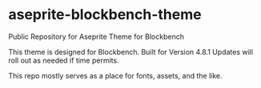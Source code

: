 # aseprite-blockbench-theme
Public Repository for Aseprite Theme for Blockbench

This theme is designed for Blockbench.
Built for Version 4.8.1
Updates will roll out as needed if time permits.

This repo mostly serves as a place for fonts, assets, and the like.
